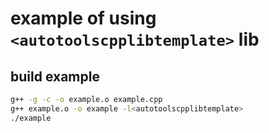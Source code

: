 # example of using `<autotoolscpplibtemplate>` lib

## build example
```bash
g++ -g -c -o example.o example.cpp
g++ example.o -o example -l<autotoolscpplibtemplate>
./example
```
